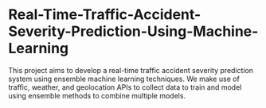 # Real-Time-Traffic-Accident-Severity-Prediction-Using-Machine-Learning
This project aims to develop a real-time traffic accident severity prediction system using ensemble machine learning techniques.  We make use of traffic, weather, and geolocation APIs to collect data to train and model using ensemble methods to combine multiple models.
